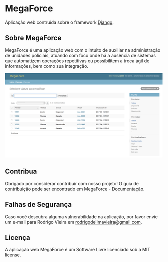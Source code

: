 # MegaForce

Aplicação web contruída sobre o framework [Django](https://www.djangoproject.com).

## Sobre MegaForce

MegaForce é uma aplicação web com o intuito de auxiliar na administração de unidades policiais, atuando com foco onde há a ausência de sistemas que automatizem operações repetitivas ou possibilitem a troca ágil de informações, bem como sua integração.

![screenshot](https://github.com/RodrigoJimmy/megaforce/blob/master/docs/images/screenshot.png)

## Contribua

Obrigado por considerar contribuir com nosso projeto! O guia de contribuição pode ser encontrado em MegaForce - Documentação.

## Falhas de Segurança

Caso você descubra alguma vulnerabilidade na aplicação, por favor envie um e-mail para Rodrigo Vieira em rodrigodelimavieira@gmail.com.

## Licença

A aplicação web MegaForce é um Software Livre licenciado sob a MIT license.

